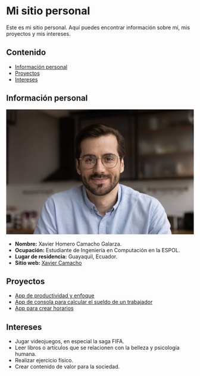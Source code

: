 # Mi sitio personal
Este es mi sitio personal. Aquí puedes encontrar información sobre mí, mis
proyectos y mis intereses.

## Contenido
* [Información personal](#información-personal)
* [Proyectos](#proyectos)
* [Intereses](#intereses)
  
## Información personal
![alt text](imagenEjemplo.jpg)
* **Nombre:** Xavier Homero Camacho Galarza.
* **Ocupación:** Estudiante de Ingeniería en Computación en la ESPOL.
* **Lugar de residencia:** Guayaquil, Ecuador.
* **Sitio web:** [Xavier Camacho](https://xavih830.github.io/Xavih830)
  
## Proyectos
* [App de productividad y enfoque](https://github.com/Xavih830/Lock-In)
* [App de consola para calcular el sueldo de un trabajador](https://github.com/Xavih830/proyectoAL)
* [App para crear horarios](https://github.com/Xavih830/creaHorarios)
  
## Intereses
* Jugar videojuegos, en especial la saga FIFA.
* Leer libros o artículos que se relacionen con la belleza y psicología humana.
* Realizar ejercicio físico.
* Crear contenido de valor para la sociedad.
